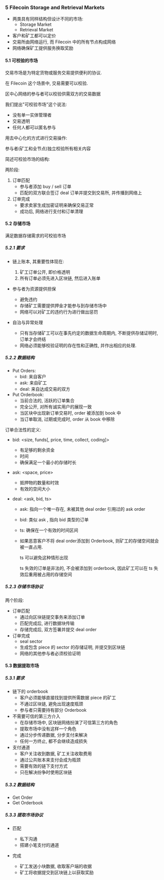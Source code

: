 ### 5 Filecoin Storage and Retrieval Markets

- 两类具有同样结构但设计不同的市场:
  - Storage Market
  - Retrieval Market
- 客户和矿工都可以定价
- 交易所由网络运行, 而 Filecoin 中的所有节点构成网络
- 网络确保矿工提供服务换取奖励



#### 5.1 可校验的市场

交易市场是为特定货物或服务交易提供便利的协议.

在 Filecoin 这个场景中, 交易需要可以校验.

区中心网络的参与者可以校验供需双方的交易数据



我们提出"可校验市场"这个说法:

- 没有单一实体管理者
- 交易透明
- 任何人都可以匿名参与



用去中心化的方式进行交易操作:

参与者(矿工和全节点)独立校验所有相关内容



简述可校验市场的结构:

两阶段:

1. 订单匹配
   - 参与者添加 buy / sell 订单
   - 匹配的双方联合签订 deal 订单并提交到交易所, 并传播到网络上
2. 订单完成
   - 要求卖家生成加密证明来确保交易正常
   - 成功后, 网络进行支付和订单清理



#### 5.2 存储市场

满足数据存储需求的可校验市场



##### 5.2.1 要求

- 链上账本, 其重要性体现在:

  1. 矿工订单公开, 即价格透明
  2. 所有订单必须先进入区块链, 然后进入账单

- 参与者为资源提供担保

  - 避免违约
  - 存储矿工需要提供押金才能参与到存储市场中
  - 网络可以对矿工的违约行为进行做出惩罚

- 自治与异常处理

  - 只有当存储矿工可以在事先约定的数据生命周期内, 不断提供存储证明时, 订单才会终结
  - 网络必须能够校验证明的存在性和正确性, 并作出相应的处理.




##### 5.2.2 数据结构

- Put Orders:
  - bid: 来自客户
  - ask: 来自矿工
  - deal: 来自达成交易的双方
- Put Orderbook:
  - 当前合法的, 活跃的订单集合
  - 完全公开, 对所有诚实用户的展现一致
  - 当区块中出现新订单交易时, order 被添加到 book 中
  - 当订单取消, 过期或完成时, order 从 book 中移除



订单合法性的定义:

- bid: <size, funds[, price, time, collect, coding]>

  - 有足够的剩余资金
  - 时间
  - 确保满足一个最小的存储时长

- ask: <space, price>

  - 抵押物的数量和时效
  - 有效的空间大小

- deal: <ask, bid, ts>

  - ask: 指向一个唯一存在, 未被其他 deal order 引用过的 ask order

  - bid: 类似 ask , 指向 bid 类型的订单

  - ts: 确保在一个有效的时间区间

  - 如果恶意客户不将 deal order添加到 Orderbook, 则矿工的存储空间就会被一直占用.

    ts 可以避免这种情形出现

    ts 失效的订单是非法的, 不会被添加到 orderbook, 因此矿工可以在 ts 失效后重用被占用的存储空间



##### 5.2.3 存储市场协议

两个阶段:

- 订单匹配
  - 通过向区块链提交事务来添加订单
  - 匹配完成后, 进行数据块传输
  - 存储完成后, 双方签署并提交 deal order
- 订单完成
  - seal sector
  - 生成包含 piece 的 sector 的存储证明, 并提交到区块链
  - 网络的其他参与者必须校验证明



#### 5.3 数据提取市场

##### 5.3.1 要求

- 链下的 orderbook
  - 客户必须能够直接找到提供所需数据 piece 的矿工
  - 不通过区块链, 避免出现速度瓶颈
  - 参与者只需要持有部分 Orderbook
- 不需要可信的第三方介入
  - 在存储市场中, 区块链网络扮演了可信第三方的角色
  - 提取市场中没有这样一个角色
  - 通过分步传递数据, 分步支付来解决
  - 任何一方终止, 都不会继续造成损失
- 支付通道
  - 客户关注收到数据, 矿工关注收取费用
  - 通过公共账本来支付会成为瓶颈
  - 需要有效的链下支付方式
  - 只在解决纷争时使用区块链



##### 5.3.2 数据结构

- Get Order
- Get Orderbook



##### 5.3.3 提取市场协议

- 匹配

  - 私下沟通
  - 搭建小笔支付的通道

- 完成

  - 矿工发送小块数据, 收取客户端的收据
  - 矿工将收据提交到区块链上以获取奖励

  